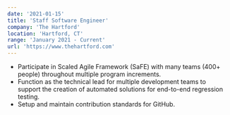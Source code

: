 ```yaml
---
date: '2021-01-15'
title: 'Staff Software Engineer'
company: 'The Hartford'
location: 'Hartford, CT'
range: 'January 2021 - Current'
url: 'https://www.thehartford.com'
---
```


- Participate in Scaled Agile Framework (SaFE) with many teams (400+ people) throughout multiple program increments.
- Function as the technical lead for multiple development teams to support the creation of automated solutions for end-to-end regression testing.
- Setup and maintain contribution standards for GitHub.
